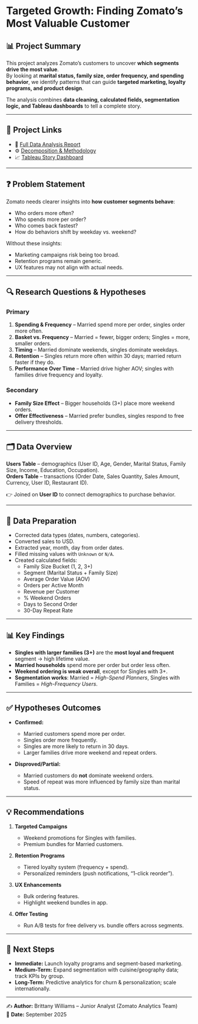 # Targeted Growth: Finding Zomato’s Most Valuable Customer

## 📊 Project Summary
This project analyzes Zomato’s customers to uncover **which segments drive the most value**.  
By looking at **marital status, family size, order frequency, and spending behavior**, we identify patterns that can guide **targeted marketing, loyalty programs, and product design**.  

The analysis combines **data cleaning, calculated fields, segmentation logic, and Tableau dashboards** to tell a complete story.  

---

## 🔗 Project Links

- 📄 [Full Data Analysis Report](https://docs.google.com/document/d/1HgkMbvqVKk1_xZr0QE3YFFQG_thRFLjqEiYYVzIEWsI/edit?tab=t.0)  
- ⚙️ [Decomposition & Methodology](https://docs.google.com/document/d/1xyj6n0t5IWMNqY7XzbiDVx8bfq-EyoFcCJojEZ69tZQ/edit?tab=t.0)  
- 📈 [Tableau Story Dashboard](https://public.tableau.com/app/profile/brittany.williams2558/viz/FinalProjectZomato_17576025703320/Story1)  

---

## ❓ Problem Statement
Zomato needs clearer insights into **how customer segments behave**:  
- Who orders more often?  
- Who spends more per order?  
- Who comes back fastest?  
- How do behaviors shift by weekday vs. weekend?  

Without these insights:  
- Marketing campaigns risk being too broad.  
- Retention programs remain generic.  
- UX features may not align with actual needs.  

---

## 🔍 Research Questions & Hypotheses

### Primary
1. **Spending & Frequency** – Married spend more per order, singles order more often.  
2. **Basket vs. Frequency** – Married = fewer, bigger orders; Singles = more, smaller orders.  
3. **Timing** – Married dominate weekends, singles dominate weekdays.  
4. **Retention** – Singles return more often within 30 days; married return faster if they do.  
5. **Performance Over Time** – Married drive higher AOV; singles with families drive frequency and loyalty.  

### Secondary
- **Family Size Effect** – Bigger households (3+) place more weekend orders.  
- **Offer Effectiveness** – Married prefer bundles, singles respond to free delivery thresholds.  

---

## 🗂 Data Overview
**Users Table** – demographics (User ID, Age, Gender, Marital Status, Family Size, Income, Education, Occupation).  
**Orders Table** – transactions (Order Date, Sales Quantity, Sales Amount, Currency, User ID, Restaurant ID).  

👉 Joined on **User ID** to connect demographics to purchase behavior.  

---

## 🧹 Data Preparation
- Corrected data types (dates, numbers, categories).  
- Converted sales to USD.  
- Extracted year, month, day from order dates.  
- Filled missing values with `Unknown` or `N/A`.  
- Created calculated fields:  
  - Family Size Bucket (1, 2, 3+)  
  - Segment (Marital Status + Family Size)  
  - Average Order Value (AOV)  
  - Orders per Active Month  
  - Revenue per Customer  
  - % Weekend Orders  
  - Days to Second Order  
  - 30-Day Repeat Rate  

---

## 📊 Key Findings
- **Singles with larger families (3+)** are the **most loyal and frequent** segment → high lifetime value.  
- **Married households** spend more per order but order less often.  
- **Weekend ordering is weak overall**, except for Singles with 3+.  
- **Segmentation works**: Married = *High-Spend Planners*, Singles with Families = *High-Frequency Users*.  

---

## ✅ Hypotheses Outcomes
- **Confirmed:**  
  - Married customers spend more per order.  
  - Singles order more frequently.  
  - Singles are more likely to return in 30 days.  
  - Larger families drive more weekend and repeat orders.  

- **Disproved/Partial:**  
  - Married customers do **not** dominate weekend orders.  
  - Speed of repeat was more influenced by family size than marital status.  

---

## 💡 Recommendations
1. **Targeted Campaigns**  
   - Weekend promotions for Singles with families.  
   - Premium bundles for Married customers.  

2. **Retention Programs**  
   - Tiered loyalty system (frequency + spend).  
   - Personalized reminders (push notifications, “1-click reorder”).  

3. **UX Enhancements**  
   - Bulk ordering features.  
   - Highlight weekend bundles in app.  

4. **Offer Testing**  
   - Run A/B tests for free delivery vs. bundle offers across segments.  

---

## 🚀 Next Steps
- **Immediate:** Launch loyalty programs and segment-based marketing.  
- **Medium-Term:** Expand segmentation with cuisine/geography data; track KPIs by group.  
- **Long-Term:** Predictive analytics for churn & personalization; scale internationally.  

---

✍️ **Author:** Brittany Williams – Junior Analyst (Zomato Analytics Team)  
📅 **Date:** September 2025  
